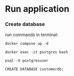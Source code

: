 # Run application

### Create database
run commands in terminal:

`docker compose up -d`

`docker exec -it postgres bash`

`psql -U postgresuser`

`CREATE DATABASE customerdb;`
